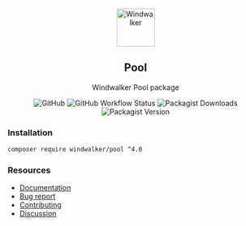 <p align="center">
    <br/>
    <img src="https://user-images.githubusercontent.com/1639206/151679867-8df93936-e4af-4677-a6f3-eb33d27e038b.svg" alt="Windwalker"
        height="75">
    <br/>
</p>

<h2 align="center">Pool</h2>

<p align="center">
    Windwalker Pool package
</p>

<p align="center">
    <img alt="GitHub" src="https://img.shields.io/github/license/windwalker-io/pool?style=flat-square">
    <img alt="GitHub Workflow Status" src="https://img.shields.io/github/workflow/status/windwalker-io/pool/PHP%20Composer?label=test&style=flat-square">
    <img alt="Packagist Downloads" src="https://img.shields.io/packagist/dt/windwalker/pool?style=flat-square">
    <img alt="Packagist Version" src="https://img.shields.io/packagist/v/windwalker/pool?style=flat-square">
</p>

### Installation

```bash
composer require windwalker/pool ^4.0
```

### Resources

- [Documentation](https://windwalker.io/documentation/components/pool/)
- [Bug report](https://github.com/windwalker-io/framework)
- [Contributing](https://github.com/windwalker-io/framework)
- [Discussion](https://github.com/windwalker-io/framework/discussions)

